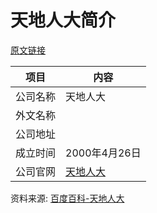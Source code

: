 # 天地人大简介

[原文链接](https://www.it-this-year.com/2020/04/23/185)

|项目|内容|
|-----|-----|
|公司名称|天地人大|
|外文名称||
|公司地址||
|成立时间|2000年4月26日|
|公司官网|[天地人大](http://ruc.szuonline.cn/)|

资料来源: 
[百度百科-天地人大](https://baike.baidu.com/item/%E5%A4%A9%E5%9C%B0%E4%BA%BA%E5%A4%A7/5742797?fr=aladdin)